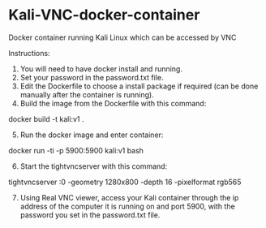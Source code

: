 # Kali-VNC-docker-container
Docker container running Kali Linux which can be accessed by VNC

Instructions:
1. You will need to have docker install and running.
2. Set your password in the password.txt file.
3. Edit the Dockerfile to choose a install package if required (can be done manually after the container is running).
4. Build the image from the Dockerfile with this command: 

docker build -t kali:v1 .

5. Run the docker image and enter container:

docker run -ti -p 5900:5900 kali:v1 bash

6. Start the tightvncserver with this command:

tightvncserver :0 -geometry 1280x800 -depth 16 -pixelformat rgb565

7. Using Real VNC viewer, access your Kali container through the ip address of the computer it is running on and port 5900, with the password you set in the password.txt file.

